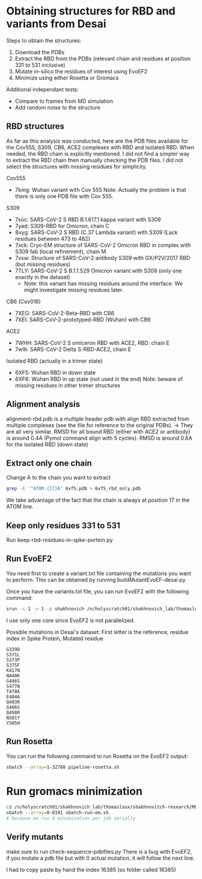 # Obtaining structures for RBD and variants from Desai

Steps to obtain the structures:
1. Download the PDBs
2. Extract the RBD from the PDBs (relevant chain and residues at position 331 to 531 inclusive)
3. Mutate in-silico the residues of interest using EvoEF2
4. Minimize using either Rosetta or Gromacs

Additional independant tests:
- Compare to frames from MD simulation
- Add random noise to the structure 

## RBD structures

As far as this analysis was conducted, here are the PDB files available for the Cov555, S309, CB6, ACE2 complexes with RBD and isolated RBD. When needed, the RBD chain is explicitly mentioned. I did not find a simpler way to extract the RBD chain then manually checking the PDB files. I did not select the structures with missing residues for simplicity.

Cov555
- 7kmg: Wuhan variant with Cov 555
Note: Actually the problem is that there is only one PDB file with Cov 555.

S309
- 7soc: SARS-CoV-2 S RBD B.1.617.1 kappa variant with S309
- 7yad: S309-RBD for Omicron, chain C 
- 8vyg: SARS-CoV-2 S RBD (C.37 Lambda variant) with S309 (Lack residues between 473 to 482)
- 7xck: Cryo-EM structure of SARS-CoV-2 Omicron RBD in complex with S309 fab (local refinement), chain M
- 7xsw: Structure of SARS-CoV-2 antibody S309 with GX/P2V/2017 RBD (but missing residues)
- 7TLY: SARS-CoV-2 S B.1.1.529 Omicron variant with S309 (only one exactly in the dataset)
   - Note: this variant has missing residues around the interface. We might investigate missing residues later.

CB6 (Cov016)
- 7XEG: SARS-CoV-2-Beta-RBD with CB6
- 7XEI: SARS-CoV-2-prototyped-RBD (Wuhan) with CB6

ACE2
- 7WHH: SARS-CoV-2 S omiceron RBD with ACE2, RBD: chain E
- 7w9i: SARS-CoV-2 Delta S-RBD-ACE2, chain E

Isolated RBD (actually in a trimer state)
- 6XF5: Wuhan RBD in down state
- 6XF6: Wuhan RBD in up state (not used in the end)
Note: beware of missing residues in other trimer structures

## Alignment analysis
alignment-rbd.pdb is a multiple header pdb with align RBD extracted from multiple complexes (see the file for reference to the original PDBs).
-> They are all very similar. RMSD for all bound RBD (either with ACE2 or antibody) is around 0.4A (Pymol command align with 5 cycles). RMSD is around 0.6A for the isolated RBD (down state) 

## Extract only one chain 
Change A to the chain you want to extract
```bash
grep -E '^ATOM.{17}A' 6xf5.pdb > 6xf5_rbd_only.pdb
```
We take advantage of the fact that the chain is always at position 17 in the ATOM line.

## Keep only residues 331 to 531
Run keep-rbd-residues-in-spke-portein.py

## Run EvoEF2
You need first to create a variant.txt file containing the mutations you want to perform. This can be obtained by running buildMutantEvoEF-desai.py

Once you have the variants.txt file, you can run EvoEF2 with the following command:
```bash
srun -c 1 -n 1 -p shakhnovich /n/holyscratch01/shakhnovich_lab/thomasloux/shakhnovitch-research/ML_Kd_ESM3/EvoEF2/EvoEF2 --command=BuildMutant --pdb=../6xf5_rbd_only.pdb --mutant_file=../variants.txt
```
I use only one core since EvoEF2 is not parallelized. 

Possible mutations in Desai's dataset:
First letter is the reference, residue index in Spike Protein, Mutated residue
```
G339D
S371L
S373P
S375F
K417N
N440K
G446S
S477N
T478K
E484A
Q493R
G496S
Q498R
N501Y
Y505H
```

## Run Rosetta
You can run the following command to run Rosetta on the EvoEF2 output:
```bash
sbatch --array=1-32768 pipeline-rosetta.sh
```

# Run gromacs minimization
```bash
cd /n/holyscratch01/shakhnovich_lab/thomasloux/shakhnovitch-research/ML_Kd_ESM3/protein-structures/gromacs
sbatch --array=0-8191 sbatch-run-em.sh
# because we run 4 minimization per job serially
```

## Verify mutants
make sure to run check-sequence-pdbfiles.py
There is a bug with EvoEF2, if you mutate a pdb file but with 0 actual mutation, it will follow the next line.

I had to copy paste by hand the index 16385 (so folder called 16385)